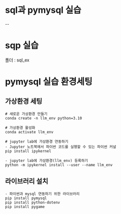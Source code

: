 # sql과 pymysql 실습
--
# sqp 실습
폴더 : sql_ex

# pymysql 실습 환경세팅
## 가상환경 세팅
```
# 새로운 가상환경 만들기
conda create -n llm_env python=3.10

# 가상환경 활성화
conda activate llm_env

# jupyter lab에 가상환경 연동하기
- Jupyter 노트북에서 파이썬 코드를 실행할 수 있는 파이썬 커널
pip install ipykernel

- jupyter lab에 가상환경(llm_env) 등록하기
python -m ipykernel install --user --name llm_env
```
## 라이브러리 설치
```
- 파이썬과 mysql 연동하기 위한 라이브러리
pip install pymysql
pip install python-dotenv
pip install pygame
```